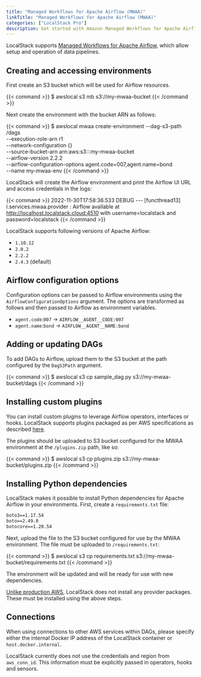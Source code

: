 ```yaml
---
title: "Managed Workflows for Apache Airflow (MWAA)"
linkTitle: "Managed Workflows for Apache Airflow (MWAA)"
categories: ["LocalStack Pro"]
description: Get started with Amazon Managed Workflows for Apache Airflow on LocalStack
---
```


LocalStack supports [Managed Workflows for Apache Airflow](https://aws.amazon.com/managed-workflows-for-apache-airflow/), which allow setup and operation of data pipelines.

## Creating and accessing environments

First create an S3 bucket which will be used for Airflow resources.

{{< command >}}
$ awslocal s3 mb s3://my-mwaa-bucket
{{< /command >}}

Next create the environment with the bucket ARN as follows:

{{< command >}}
$ awslocal mwaa create-environment --dag-s3-path /dags \
        --execution-role-arn r1 \
        --network-configuration {} \
        --source-bucket-arn arn:aws:s3:::my-mwaa-bucket \
        --airflow-version 2.2.2 \
        --airflow-configuration-options agent.code=007,agent.name=bond \
        --name my-mwaa-env
{{< /command >}}

LocalStack will create the Airflow environment and print the Airflow UI URL and access credentials in the logs:

{{< command >}}
2022-11-30T17:58:36.533 DEBUG --- [functhread13] l.services.mwaa.provider   : Airflow available at http://localhost.localstack.cloud:4510 with username=localstack and password=localstack
{{< /command >}}

LocalStack supports following versions of Apache Airflow:

- `1.10.12`
- `2.0.2`
- `2.2.2`
- `2.4.3` (default)

## Airflow configuration options

Configuration options can be passed to Airflow environments using the `AirflowConfigurationOptions` argument.
The options are transformed as follows and then passed to Airflow as environment variables.

- `agent.code`:`007` → `AIRFLOW__AGENT__CODE:007`
- `agent.name`:`bond` → `AIRFLOW__AGENT__NAME:bond`

## Adding or updating DAGs

To add DAGs to Airflow, upload them to the S3 bucket at the path configured by the `DagS3Path` argument.

{{< command >}}
$ awslocal s3 cp sample_dag.py s3://my-mwaa-bucket/dags
{{< /command >}}

## Installing custom plugins

You can install custom plugins to leverage Airflow operators, interfaces or hooks.
LocalStack supports plugins packaged as per AWS specifications as described [here](https://docs.aws.amazon.com/mwaa/latest/userguide/configuring-dag-import-plugins.html#configuring-dag-plugins-test-create).

The plugins should be uploaded to S3 bucket configured for the MWAA environment at the `/plugins.zip` path, like so:

{{< command >}}
$ awslocal s3 cp plugins.zip s3://my-mwaa-bucket/plugins.zip
{{< /command >}}

## Installing Python dependencies

LocalStack makes it possible to install Python dependencies for Apache Airflow in your environments.
First, create a `requirements.txt` file:

```txt
boto3==1.17.54
boto==2.49.0
botocore==1.20.54
```

Next, upload the file to the S3 bucket configured for use by the MWAA environment.
The file must be uploaded to `/requirements.txt`:

{{< command >}}
$ awslocal s3 cp requirements.txt s3://my-mwaa-bucket/requirements.txt
{{< /command >}}

The environment will be updated and will be ready for use with new dependencies.

[Unlike production AWS](https://docs.aws.amazon.com/mwaa/latest/userguide/connections-packages.html), LocalStack does not install any provider packages.
These must be installed using the above steps.

## Connections

When using connections to other AWS services within DAGs, please specify either the internal Docker IP address of the LocalStack container or `host.docker.internal`.

LocalStack currently does not use the credentials and region from `aws_conn_id`.
This information must be explicitly passed in operators, hooks and sensors.
